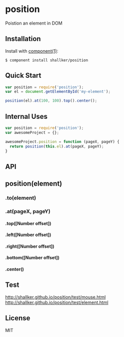 
# position

  Poistion an element in DOM

## Installation

  Install with [component(1)](http://component.io):

    $ component install shallker/position

## Quick Start
```javascript
var position = require('position');
var el = document.getElementById('my-element');

position(el).at(100, 100).top().center();
```

## Internal Uses
```javascript
var position = require('position');
var awesomeProject = {};

awesomeProject.position = function (pageX, pageY) {
  return position(this.el).at(pageX, pageY);
}
```

## API

## position(element)
### .to(element)
### .at(pageX, pageY)
#### .top([Number offset])
#### .left([Number offset])
#### .right([Number offset])
#### .bottom([Number offset])
#### .center()


## Test
http://shallker.github.io/position/test/mouse.html   
http://shallker.github.io/position/test/element.html   

## License

  MIT
